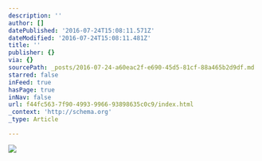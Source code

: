 ```yaml
---
description: ''
author: []
datePublished: '2016-07-24T15:08:11.571Z'
dateModified: '2016-07-24T15:08:11.481Z'
title: ''
publisher: {}
via: {}
sourcePath: _posts/2016-07-24-a60eac2f-e690-45d5-81cf-88a465b2d9df.md
starred: false
inFeed: true
hasPage: true
inNav: false
url: f44fc563-7f90-4993-9966-93898635c0c9/index.html
_context: 'http://schema.org'
_type: Article

---
```

![](https://the-grid-user-content.s3-us-west-2.amazonaws.com/21f972b9-239b-4a57-9d9b-208b0cfee216.jpg)
